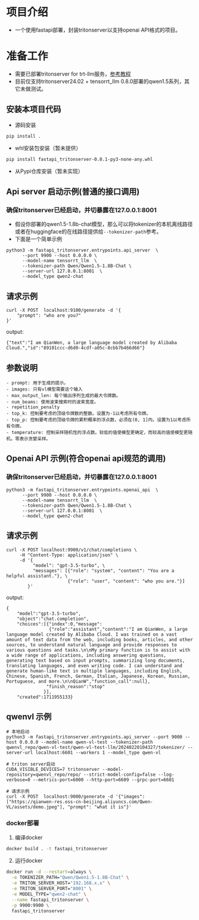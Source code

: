 # 项目介绍
- 一个使用fastapi部署，封装tritonserver以支持openai API格式的项目。

# 准备工作
- 需要已部署tritonserver for trt-llm服务，[参考教程](./docs/deploy_triton.md)
- 目前仅支持tritonserver24.02 + tensorrt_llm 0.8.0部署的qwen1.5系列，其它未做测试。


## 安装本项目代码
- 源码安装
```shell
pip install .
```

- whl安装包安装（暂未提供）
```
pip install fastapi_tritonserver-0.0.1-py3-none-any.whl
```

- 从Pypi仓库安装（暂未实现）

## Api server  启动示例(普通的接口调用)
### 确保tritonserver已经启动，并切暴露在127.0.0.1:8001
- 假设你部署的qwen1.5-1.8b-chat模型，那么可以将tokenizer的本机离线路径或者在huggingface的在线路径提供给`--tokenizer-path`参考。
- 下面是一个简单示例
```shell
python3 -m fastapi_tritonserver.entrypoints.api_server  \
      --port 9900 --host 0.0.0.0 \
      --model-name tensorrt_llm  \
      --tokenizer-path Qwen/Qwen1.5-1.8B-Chat \
      --server-url 127.0.0.1:8001  \
      --model_type qwen2-chat
```


## 请求示例
```
curl -X POST  localhost:9100/generate -d '{
    "prompt": "who are you?"
}'
```
output:
```shell
{"text":"I am QianWen, a large language model created by Alibaba Cloud.","id":"89101ccc-d6d0-4cdf-a05c-8cbb7b466d66"}
```

## 参数说明
```
- prompt: 用于生成的提示。
- images: 只有vl模型需要这个输入
- max_output_len: 每个输出序列生成的最大令牌数。
- num_beams: 使用波束搜索时的波束宽度。
- repetition_penalty
- top_k: 控制要考虑的顶级令牌数的整数。设置为-1以考虑所有令牌。
- top_p: 控制要考虑的顶级令牌的累积概率的浮点数，必须在(0, 1]内。设置为1以考虑所有令牌。
- temperature: 控制采样随机性的浮点数。较低的值使模型更确定，而较高的值使模型更随机。零表示贪婪采样。
```

## Openai API 示例(符合openai api规范的调用)
### 确保tritonserver已经启动，并切暴露在127.0.0.1:8001
```shell
python3 -m fastapi_tritonserver.entrypoints.openai_api  \
      --port 9900 --host 0.0.0.0 \
      --model-name tensorrt_llm  \
      --tokenizer-path Qwen/Qwen1.5-1.8B-Chat \
      --server-url 127.0.0.1:8001  \
      --model_type qwen2-chat
```

## 请求示例
```
curl -X POST localhost:9900/v1/chat/completions \ 
     -H "Content-Type: application/json" \
     -d '{
          "model": "gpt-3.5-turbo", \
          "messages": [{"role": "system", "content": "You are a helpful assistant."}, \
                       {"role": "user", "content": "who you are."}]
        }'
```
output:
```shell
{
    "model":"gpt-3.5-turbo",
    "object":"chat.completion",
    "choices":[{"index":0,"message":
                {"role":"assistant","content":"I am QianWen, a large language model created by Alibaba Cloud. I was trained on a vast amount of text data from the web, including books, articles, and other sources, to understand natural language and provide responses to various questions and tasks.\n\nMy primary function is to assist with a wide range of applications, including answering questions, generating text based on input prompts, summarizing long documents, translating languages, and even writing code. I can understand and generate human-like text in multiple languages, including English, Chinese, Spanish, French, German, Italian, Japanese, Korean, Russian, Portuguese, and more.\n\nQianW","function_call":null},
               "finish_reason":"stop"
              }],
    "created":1711955133}
```


## qwenvl 示例

```shell
# 本地启动
python3 -m fastapi_tritonserver.entrypoints.api_server --port 9000 --host 0.0.0.0 --model-name qwen-vl-test --tokenizer-path qwenvl_repo/qwen-vl-test/qwen-vl-test-llm/20240220104327/tokenizer/ --server-url localhost:6601 --workers 1 --model_type qwen-vl

# triton server启动
CUDA_VISIBLE_DEVICES=7 tritonserver --model-repository=qwenvl_repo/repo/ --strict-model-config=false --log-verbose=0 --metrics-port=6000 --http-port=6609 --grpc-port=6601

# 请求示例
curl -X POST  localhost:9000/generate -d '{"images": ["https://qianwen-res.oss-cn-beijing.aliyuncs.com/Qwen-VL/assets/demo.jpeg"], "prompt": "what it is"}'
```

### docker部署
1. 编译docker
```bash
docker build . -t fastapi_tritonserver
```

2. 运行docker
```bash
docker run -d --restart=always \
  -e TOKENIZER_PATH="Qwen/Qwen1.5-1.8B-Chat" \
  -e TRITON_SERVER_HOST="192.168.x.x" \
  -e TRITON_SERVER_PORT="8001" \
  -e MODEL_TYPE="qwen2-chat" \
  --name fastapi_tritonserver \
  -p 9900:9900 \
  fastapi_tritonserver
```
